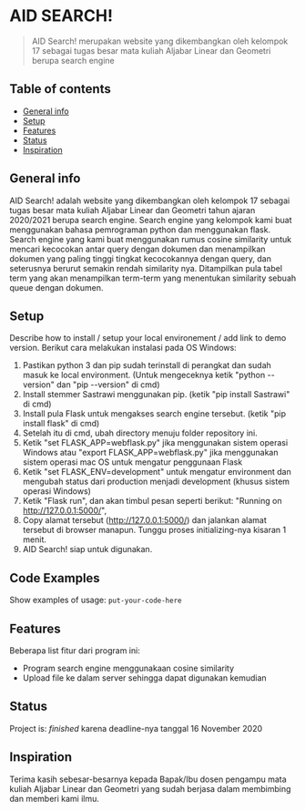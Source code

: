 # AID SEARCH!
> AID Search! merupakan website yang dikembangkan oleh kelompok 17 sebagai tugas besar mata kuliah Aljabar Linear dan Geometri berupa search engine

## Table of contents
* [General info](#general-info)
* [Setup](#setup)
* [Features](#features)
* [Status](#status)
* [Inspiration](#inspiration)

## General info
AID Search! adalah website yang dikembangkan oleh kelompok 17 sebagai tugas besar mata kuliah Aljabar Linear dan Geometri tahun ajaran 2020/2021 berupa search engine. Search engine yang kelompok kami buat menggunakan bahasa pemrograman python dan menggunakan flask. Search engine yang kami buat menggunakan rumus cosine similarity untuk mencari kecocokan antar query dengan dokumen dan menampilkan dokumen yang paling tinggi tingkat kecocokannya dengan query, dan seterusnya berurut semakin rendah similarity nya. Ditampilkan pula tabel term yang akan menampilkan term-term yang menentukan similarity sebuah queue dengan dokumen.



## Setup
Describe how to install / setup your local environement / add link to demo version.
Berikut cara melakukan instalasi pada OS Windows:
1. Pastikan python 3 dan pip sudah terinstall di perangkat dan sudah masuk ke local environment. (Untuk mengeceknya ketik "python --version" dan "pip --version" di cmd)
2. Install stemmer Sastrawi menggunakan pip. (ketik "pip install Sastrawi" di cmd)
3. Install pula Flask untuk mengakses search engine tersebut. (ketik "pip install flask" di cmd)
4. Setelah itu di cmd, ubah directory menuju folder repository ini.
5. Ketik "set FLASK_APP=webflask.py" jika menggunakan sistem operasi Windows atau "export FLASK_APP=webflask.py" jika menggunakan sistem operasi mac OS untuk mengatur penggunaan Flask
6. Ketik "set FLASK_ENV=development" untuk mengatur environment dan mengubah status dari production menjadi development (khusus sistem operasi Windows)
7. Ketik "Flask run", dan akan timbul pesan seperti berikut: "Running on http://127.0.0.1:5000/",
8. Copy alamat tersebut (http://127.0.0.1:5000/) dan jalankan alamat tersebut di browser manapun. Tunggu proses initializing-nya kisaran 1 menit.
9. AID Search! siap untuk digunakan.

## Code Examples
Show examples of usage:
`put-your-code-here`

## Features
Beberapa list fitur dari program ini:
* Program search engine menggunakaan cosine similarity
* Upload file ke dalam server sehingga dapat digunakan kemudian

## Status
Project is: _finished_ karena deadline-nya tanggal 16 November 2020

## Inspiration
Terima kasih sebesar-besarnya kepada Bapak/Ibu dosen pengampu mata kuliah Aljabar Linear dan Geometri yang sudah berjasa dalam membimbing dan memberi kami ilmu.
